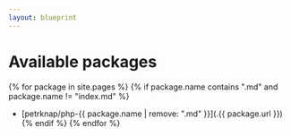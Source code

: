 ```yaml
---
layout: blueprint
---
```

# Available packages

{% for package in site.pages %}
{% if package.name contains ".md" and package.name != "index.md" %}
* [petrknap/php-{{ package.name | remove: ".md" }}](.{{ package.url }})
{% endif %}
{% endfor %}
